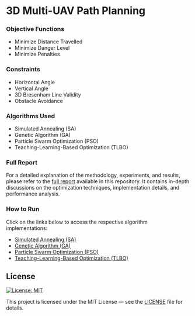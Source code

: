 # 3D Multi-UAV Path Planning  

### Objective Functions  
- Minimize Distance Travelled  
- Minimize Danger Level  
- Minimize Penalties  

### Constraints  
- Horizontal Angle  
- Vertical Angle  
- 3D Bresenham Line Validity  
- Obstacle Avoidance  

### Algorithms Used  
- Simulated Annealing (SA)  
- Genetic Algorithm (GA)  
- Particle Swarm Optimization (PSO)  
- Teaching-Learning-Based Optimization (TLBO)  

### Full Report  
For a detailed explanation of the methodology, experiments, and results, please refer to the [full report](/optimization_paper.pdf) available in this repository. It contains in-depth discussions on the optimization techniques, implementation details, and performance analysis.  

### How to Run  
Click on the links below to access the respective algorithm implementations:  
- [Simulated Annealing (SA)](/SA/SA_Code.py)  
- [Genetic Algorithm (GA)](/GA/GA_Code.py)  
- [Particle Swarm Optimization (PSO)](/PSO/PSO_Code.py)  
- [Teaching-Learning-Based Optimization (TLBO)](/TLBO/TLBO_Code.py)  

## License

[![License: MIT](https://img.shields.io/badge/License-MIT-yellow.svg)](https://opensource.org/licenses/MIT)

This project is licensed under the MIT License — see the [LICENSE](./LICENSE) file for details.
